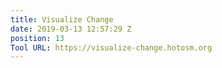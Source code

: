 ```yaml
---
title: Visualize Change
date: 2019-03-13 12:57:29 Z
position: 13
Tool URL: https://visualize-change.hotosm.org
---
```


